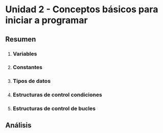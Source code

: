 # Unidad 2 - Conceptos básicos para iniciar a programar


## Resumen

1. ### Variables

2. ### Constantes

3. ### Tipos de datos

4. ### Estructuras de control condiciones

5. ### Estructuras de control de bucles


## Análisis


